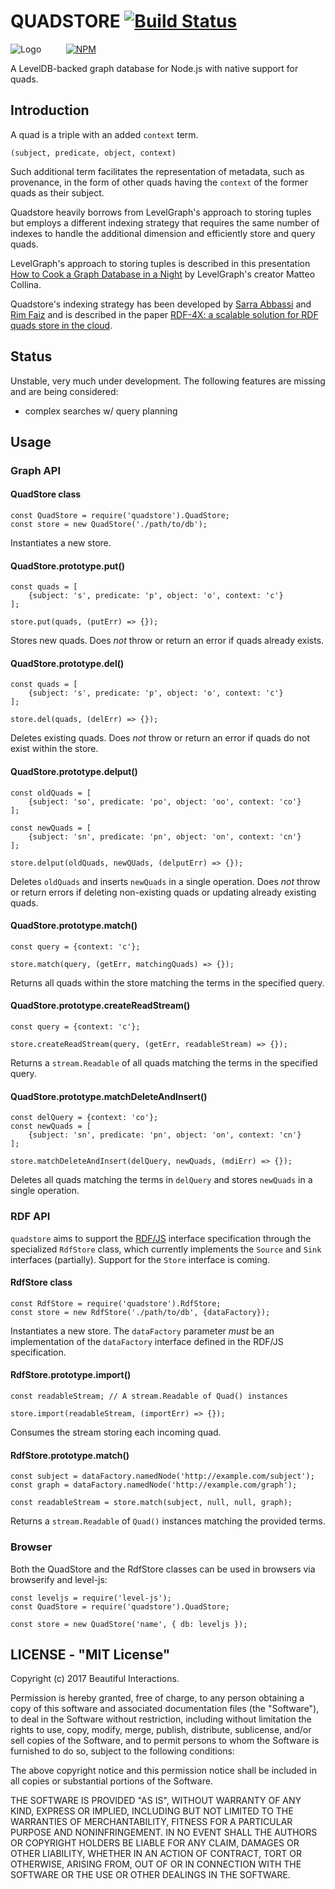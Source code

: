 
# QUADSTORE [![Build Status](https://travis-ci.org/beautifulinteractions/node-quadstore.svg)](https://travis-ci.org/beautifulinteractions/node-quadstore) #

![Logo](https://github.com/beautifulinteractions/node-quadstore/blob/master/logo.png?raw=true)
&nbsp;&nbsp;&nbsp;&nbsp;&nbsp;&nbsp;&nbsp;&nbsp;&nbsp;[![NPM](https://nodei.co/npm/quadstore.png)](https://nodei.co/npm/quadstore/)

A LevelDB-backed graph database for Node.js with native support for quads.

## Introduction ##

A quad is a triple with an added `context` term. 

    (subject, predicate, object, context)

Such additional term facilitates the representation of metadata, such as provenance, in the form of other quads having
the `context` of the former quads as their subject.
 
Quadstore heavily borrows from LevelGraph's approach to storing tuples but employs a different indexing strategy that 
requires the same number of indexes to handle the additional dimension and efficiently store and query quads.

LevelGraph's approach to storing tuples is described in this presentation 
[How to Cook a Graph Database in a Night](http://nodejsconfit.levelgraph.io/) by LevelGraph's creator Matteo Collina. 

Quadstore's indexing strategy has been developed by [Sarra Abbassi](mailto:abbassy.sarra@gmail.com) and 
[Rim Faiz](mailto:rim.faiz@ihec.rnu.tn) and is described in the paper 
[RDF-4X: a scalable solution for RDF quads store in the cloud](http://dl.acm.org/citation.cfm?id=3012104).

## Status ##

Unstable, very much under development. The following features are missing and are being considered:

- complex searches w/ query planning

## Usage ##

### Graph API ###

#### QuadStore class ####

    const QuadStore = require('quadstore').QuadStore;
    const store = new QuadStore('./path/to/db');

Instantiates a new store.

#### QuadStore.prototype.put() ####

    const quads = [
        {subject: 's', predicate: 'p', object: 'o', context: 'c'}
    ];
    
    store.put(quads, (putErr) => {});
    
Stores new quads. Does *not* throw or return an error if quads already exists.

#### QuadStore.prototype.del() ####

    const quads = [
        {subject: 's', predicate: 'p', object: 'o', context: 'c'}
    ];
    
    store.del(quads, (delErr) => {});

Deletes existing quads. Does *not* throw or return an error if quads do not exist within the store.

#### QuadStore.prototype.delput() ####

    const oldQuads = [
        {subject: 'so', predicate: 'po', object: 'oo', context: 'co'}
    ];
    
    const newQuads = [
        {subject: 'sn', predicate: 'pn', object: 'on', context: 'cn'}
    ];
    
    store.delput(oldQuads, newQUads, (delputErr) => {});
    
Deletes `oldQuads` and inserts `newQuads` in a single operation. Does *not* throw or return errors if
deleting non-existing quads or updating already existing quads. 

#### QuadStore.prototype.match() ####

    const query = {context: 'c'};

    store.match(query, (getErr, matchingQuads) => {});

Returns all quads within the store matching the terms in the specified query.

#### QuadStore.prototype.createReadStream() ####

    const query = {context: 'c'};
    
    store.createReadStream(query, (getErr, readableStream) => {});

Returns a `stream.Readable` of all quads matching the terms in the specified query. 

#### QuadStore.prototype.matchDeleteAndInsert() ####

    const delQuery = {context: 'co'};
    const newQuads = [
        {subject: 'sn', predicate: 'pn', object: 'on', context: 'cn'}
    ];
    
    store.matchDeleteAndInsert(delQuery, newQuads, (mdiErr) => {});

Deletes all quads matching the terms in `delQuery` and stores `newQuads` in a single operation.

### RDF API ###

`quadstore` aims to support the [RDF/JS](https://github.com/rdfjs/representation-task-force)
interface specification through the specialized `RdfStore` class, which currently implements
the `Source` and `Sink` interfaces (partially). Support for the `Store` interface is coming.

#### RdfStore class ####

    const RdfStore = require('quadstore').RdfStore;
    const store = new RdfStore('./path/to/db', {dataFactory});

Instantiates a new store. The `dataFactory` parameter *must* be an implementation of the 
`dataFactory` interface defined in the RDF/JS specification. 

#### RdfStore.prototype.import() ####

    const readableStream; // A stream.Readable of Quad() instances
    
    store.import(readableStream, (importErr) => {});

Consumes the stream storing each incoming quad.

#### RdfStore.prototype.match() ####

    const subject = dataFactory.namedNode('http://example.com/subject');
    const graph = dataFactory.namedNode('http://example.com/graph');
    
    const readableStream = store.match(subject, null, null, graph);

Returns a `stream.Readable` of `Quad()` instances matching the provided terms.  

### Browser ###

Both the QuadStore and the RdfStore classes can be used in browsers via browserify and level-js:

    const leveljs = require('level-js');
    const QuadStore = require('quadstore').QuadStore;

    const store = new QuadStore('name', { db: leveljs });

## LICENSE - "MIT License" ##

Copyright (c) 2017 Beautiful Interactions.

Permission is hereby granted, free of charge, to any person
obtaining a copy of this software and associated documentation
files (the "Software"), to deal in the Software without
restriction, including without limitation the rights to use,
copy, modify, merge, publish, distribute, sublicense, and/or sell
copies of the Software, and to permit persons to whom the
Software is furnished to do so, subject to the following
conditions:

The above copyright notice and this permission notice shall be
included in all copies or substantial portions of the Software.

THE SOFTWARE IS PROVIDED "AS IS", WITHOUT WARRANTY OF ANY KIND,
EXPRESS OR IMPLIED, INCLUDING BUT NOT LIMITED TO THE WARRANTIES
OF MERCHANTABILITY, FITNESS FOR A PARTICULAR PURPOSE AND
NONINFRINGEMENT. IN NO EVENT SHALL THE AUTHORS OR COPYRIGHT
HOLDERS BE LIABLE FOR ANY CLAIM, DAMAGES OR OTHER LIABILITY,
WHETHER IN AN ACTION OF CONTRACT, TORT OR OTHERWISE, ARISING
FROM, OUT OF OR IN CONNECTION WITH THE SOFTWARE OR THE USE OR
OTHER DEALINGS IN THE SOFTWARE.
